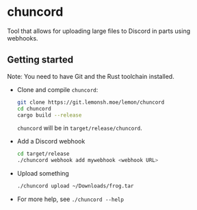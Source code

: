 # chuncord
Tool that allows for uploading large files to Discord in parts using webhooks.

## Getting started
Note: You need to have Git and the Rust toolchain installed.

- Clone and compile `chuncord`:
  ```sh
  git clone https://git.lemonsh.moe/lemon/chuncord
  cd chuncord
  cargo build --release
  ```
  `chuncord` will be in `target/release/chuncord`.

- Add a Discord webhook
  ```sh
  cd target/release
  ./chuncord webhook add mywebhook <webhook URL>
  ```

- Upload something
  ```sh
  ./chuncord upload ~/Downloads/frog.tar
  ```

- For more help, see `./chuncord --help`